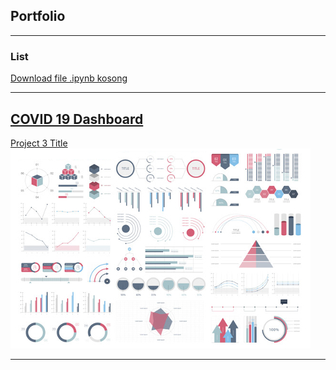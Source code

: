 ## Portfolio

---

### List

[Download file .ipynb kosong](ekavanya.github.io/Untitled.ipynb)

---
[COVID 19 Dashboard](https://datastudio.google.com/s/gnLBxnhlqdo)
---
[Project 3 Title](http://example.com/)
<img src="images/dummy_thumbnail.jpg?raw=true"/>

---

<!-- Remove above link if you don't want to attibute -->
